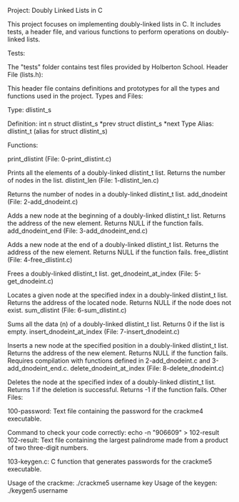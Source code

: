 
Project: Doubly Linked Lists in C

This project focuses on implementing doubly-linked lists in C. It includes tests, a header file, and various functions to perform operations on doubly-linked lists.

Tests:

The "tests" folder contains test files provided by Holberton School.
Header File (lists.h):

This header file contains definitions and prototypes for all the types and functions used in the project.
Types and Files:

Type: dlistint_s

Definition:
int n
struct dlistint_s *prev
struct dlistint_s *next
Type Alias: dlistint_t (alias for struct dlistint_s)

Functions:

print_dlistint (File: 0-print_dlistint.c)

Prints all the elements of a doubly-linked dlistint_t list.
Returns the number of nodes in the list.
dlistint_len (File: 1-dlistint_len.c)

Returns the number of nodes in a doubly-linked dlistint_t list.
add_dnodeint (File: 2-add_dnodeint.c)

Adds a new node at the beginning of a doubly-linked dlistint_t list.
Returns the address of the new element.
Returns NULL if the function fails.
add_dnodeint_end (File: 3-add_dnodeint_end.c)

Adds a new node at the end of a doubly-linked dlistint_t list.
Returns the address of the new element.
Returns NULL if the function fails.
free_dlistint (File: 4-free_dlistint.c)

Frees a doubly-linked dlistint_t list.
get_dnodeint_at_index (File: 5-get_dnodeint.c)

Locates a given node at the specified index in a doubly-linked dlistint_t list.
Returns the address of the located node.
Returns NULL if the node does not exist.
sum_dlistint (File: 6-sum_dlistint.c)

Sums all the data (n) of a doubly-linked dlistint_t list.
Returns 0 if the list is empty.
insert_dnodeint_at_index (File: 7-insert_dnodeint.c)

Inserts a new node at the specified position in a doubly-linked dlistint_t list.
Returns the address of the new element.
Returns NULL if the function fails.
Requires compilation with functions defined in 2-add_dnodeint.c and 3-add_dnodeint_end.c.
delete_dnodeint_at_index (File: 8-delete_dnodeint.c)

Deletes the node at the specified index of a doubly-linked dlistint_t list.
Returns 1 if the deletion is successful.
Returns -1 if the function fails.
Other Files:

100-password: Text file containing the password for the crackme4 executable.

Command to check your code correctly: echo -n "906609" > 102-result
102-result: Text file containing the largest palindrome made from a product of two three-digit numbers.

103-keygen.c: C function that generates passwords for the crackme5 executable.

Usage of the crackme: ./crackme5 username key
Usage of the keygen: ./keygen5 username
